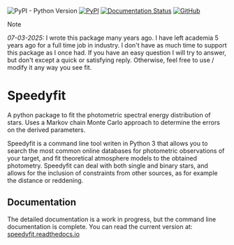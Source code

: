 ![PyPI - Python Version](https://img.shields.io/pypi/pyversions/speedyfit)
[![PyPI](https://img.shields.io/pypi/v/speedyfit?color=blue)](https://pypi.org/project/speedyfit/)
[![Documentation Status](https://readthedocs.org/projects/speedyfit/badge/?version=latest)](https://speedyfit.readthedocs.io/en/latest/?badge=latest)
[![GitHub](https://img.shields.io/github/license/vosjo/speedyfit)](https://github.com/vosjo/speedyfit/blob/master/LICENSE)

> [!NOTE]
> 
> *07-03-2025:* I wrote this package many years ago. I have left academia 5 years ago for a full time job in industry. 
> I don't have as much time to support this package as I once had. If you have an easy question I will try to answer, 
> but don't except a quick or satisfying reply. Otherwise, feel free to use / modify it any way you see fit. 

# Speedyfit

A python package to fit the photometric spectral energy distribution of stars. Uses a Markov chain Monte Carlo approach 
to determine the errors on the derived parameters.

Speedyfit is a command line tool writen in Python 3 that allows you to search the most common online databases for 
photometric observations of your target, and fit theoretical atmosphere models to the obtained photometry. Speedyfit can
deal with both single and binary stars, and allows for the inclusion of constraints from other sources, as for example
the distance or reddening. 

## Documentation

The detailed documentation is a work in progress, but the command line documentation is complete. You can read the
 current version at:
[speedyfit.readthedocs.io](https://speedyfit.readthedocs.io/en/stable/)
